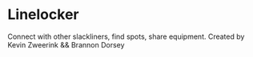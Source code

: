 Linelocker
==========

Connect with other slackliners, find spots, share equipment.
Created by Kevin Zweerink && Brannon Dorsey
